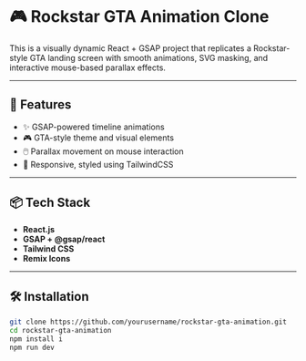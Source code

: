 # 🎮 Rockstar GTA Animation Clone

This is a visually dynamic React + GSAP project that replicates a Rockstar-style GTA landing screen with smooth animations, SVG masking, and interactive mouse-based parallax effects.

---

## 🚀 Features

- ✨ GSAP-powered timeline animations
- 🎮 GTA-style theme and visual elements
- 🖱️ Parallax movement on mouse interaction
- 🎨 Responsive, styled using TailwindCSS

---

## 📦 Tech Stack

- **React.js**
- **GSAP + @gsap/react**
- **Tailwind CSS**
- **Remix Icons**

---

## 🛠️ Installation

```bash
git clone https://github.com/yourusername/rockstar-gta-animation.git
cd rockstar-gta-animation
npm install i
npm run dev
